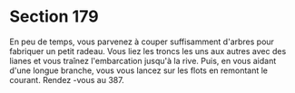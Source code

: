 # Section 179

En peu de temps, vous parvenez à couper suffisamment d'arbres
pour fabriquer un petit radeau. Vous liez les troncs les uns aux
autres avec des lianes et vous traînez l'embarcation jusqu'à la rive.
Puis, en vous aidant d'une longue branche, vous vous lancez sur les
flots en remontant le courant. Rendez -vous au  387.